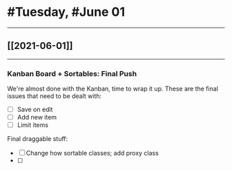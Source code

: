  # #Tuesday, #June 01
---

## [[2021-06-01]]

---

### Kanban Board + Sortables: Final Push

We're almost done with the Kanban, time to wrap it up. These are the final issues that need to be dealt with:

- [ ] Save on edit
- [ ] Add new item
- [ ] Limit items

Final draggable stuff:

- [ ] Change how sortable classes; add proxy class
- [ ] 


